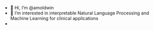 - 👋 Hi, I’m @amoldwin
- 👀 I’m interested in interpretable Natural Language Processing and Machine Learning for clinical applications
- <!---
- 🌱 I’m currently learning ...
- 💞️ I’m looking to collaborate on ...
- --->
- 📫 How to reach me: amoldwin@gmail.com
<!---
amoldwin/amoldwin is a ✨ special ✨ repository because its `README.md` (this file) appears on your GitHub profile.
You can click the Preview link to take a look at your changes.
--->
